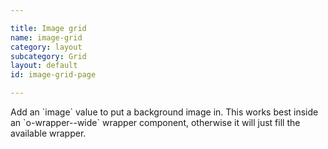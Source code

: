 ```yaml
---

title: Image grid
name: image-grid
category: layout
subcategory: Grid
layout: default
id: image-grid-page

---
```


<div class="lead"><p>Add an `image` value to put a background image in. This works best inside an `o-wrapper--wide` wrapper component, otherwise it will just fill the available wrapper.</p></div>

<script>
component("grid", { "atoms":[
  { "grid-row": { "image": "/media/wide-image.jpg", "atoms": [
    { "grid-box": { "size": "full", "atoms": { "text": " .o-grid__box--full" } } }
  ] } }
] } );
</script>